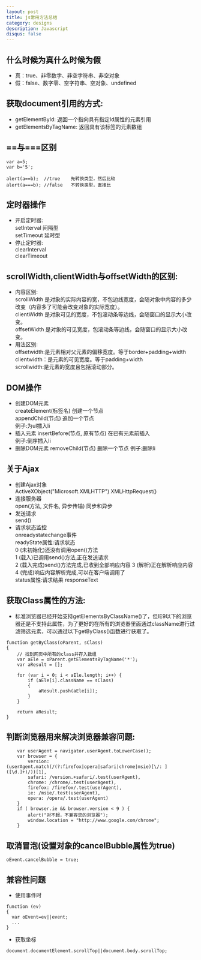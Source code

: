 ```yaml
---
layout: post
title: js常用方法总结
category: designs
description: Javascript
disqus: false
---
```


## 什么时候为真什么时候为假
* 真：true、非零数字、非空字符串、非空对象
* 假：false、数字零、空字符串、空对象、undefined

## 获取document引用的方式:   
* getElementById: 返回一个指向具有指定Id属性的元素引用
* getElementsByTagName: 返回具有该标签的元素数组

## ==与===区别

```
var a=5;
var b='5';

alert(a==b);  //true    先转换类型，然后比较
alert(a===b); //false   不转换类型，直接比
```

## 定时器操作
* 开启定时器:     
    setInterval   间隔型    
    setTimeout    延时型   
* 停止定时器:   
    clearInterval   
    clearTimeout   


## scrollWidth,clientWidth与offsetWidth的区别:  
* 内容区别:   
scrollWidth 是对象的实际内容的宽，不包边线宽度，会随对象中内容的多少改变（内容多了可能会改变对象的实际宽度）。   
clientWidth 是对象可见的宽度，不包滚动条等边线，会随窗口的显示大小改变。    
offsetWidth 是对象的可见宽度，包滚动条等边线，会随窗口的显示大小改变。   
* 用法区别:   
offsetwidth:是元素相对父元素的偏移宽度。等于border+padding+width   
clientwidth：是元素的可见宽度。等于padding+width   
scrollwidth:是元素的宽度且包括滚动部分。   


## DOM操作
* 创建DOM元素   
  createElement(标签名) 创建一个节点   
  appendChild(节点) 追加一个节点     
  例子:为ul插入li   
* 插入元素
  insertBefore(节点, 原有节点) 在已有元素前插入   
  例子:倒序插入li    
* 删除DOM元素
  removeChild(节点) 删除一个节点 例子:删除li   


## 关于Ajax
* 创建Ajax对象   
  ActiveXObject("Microsoft.XMLHTTP") XMLHttpRequest()   
* 连接服务器   
  open(方法, 文件名, 异步传输) 同步和异步   
* 发送请求   
  send()
* 请求状态监控   
  onreadystatechange事件    
  readyState属性:请求状态   
  0 (未初始化)还没有调用open()方法   
  1 (载入)已调用send()方法,正在发送请求   
  2 (载入完成)send()方法完成,已收到全部响应内容 3 (解析)正在解析响应内容   
  4 (完成)响应内容解析完成,可以在客户端调用了   
  status属性:请求结果 responseText   


## 获取Class属性的方法:    
* 标准浏览器已经开始支持getElementsByClassName()了，但IE9以下的浏览器还是不支持此属性，为了更好的在所有的浏览器里面通过className进行过滤筛选元素，可以通过以下getByClass()函数进行获取了。   

```
function getByClass(oParent, sClass)
{
	// 找到网页中所有的class并存入数组
	var aEle = oParent.getElementsByTagName('*');
	var aResult = [];

	for (var i = 0; i < aEle.length; i++) {
		if (aEle[i].className == sClass) 
		{
			aResult.push(aEle[i]);
		}
	}

	return aResult;
}
```


## 判断浏览器用来解决浏览器兼容问题:

```
    var userAgent = navigator.userAgent.toLowerCase();
    var browser = {
        version: (userAgent.match(/(?:firefox|opera|safari|chrome|msie)[\/: ]([\d.]+)/))[1],
        safari: /version.+safari/.test(userAgent),
        chrome: /chrome/.test(userAgent),
        firefox: /firefox/.test(userAgent),
        ie: /msie/.test(userAgent),
        opera: /opera/.test(userAgent)
    }
    if ( browser.ie && browser.version < 9 ) {
        alert("对不起，不兼容您的浏览器");
        window.location = "http://www.google.com/chrome";
    }
```

## 取消冒泡(设置对象的cancelBubble属性为true)

`oEvent.cancelBubble = true;`

## 兼容性问题
* 使用事件时

```
function (ev)
{
  var oEvent=ev||event;
  ...
}
```

* 获取坐标

`document.documentElement.scrollTop||document.body.scrollTop;`

